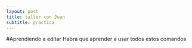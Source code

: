 ```yaml
---
layout: post
title: taller con Juan
subtitle: practica
---
```

#Aprendiendo a editar
Habrá que aprender a usar todos estos comandos
